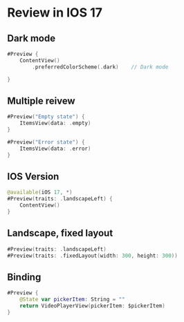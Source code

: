 # Review in IOS 17

## Dark mode

```swift
#Preview {
    ContentView()
        .preferredColorScheme(.dark)    // Dark mode

}
```

## Multiple reivew

```swift
#Preview("Empty state") {
    ItemsView(data: .empty)
}

#Preview("Error state") {
    ItemsView(data: .error)
}
```

## IOS Version

```swift
@available(iOS 17, *)
#Preview(traits: .landscapeLeft) {
    ContentView()
}
```

## Landscape, fixed layout

```swift
#Preview(traits: .landscapeLeft)
#Preview(traits: .fixedLayout(width: 300, height: 300))
```

## Binding

```swift
#Preview {
    @State var pickerItem: String = ""
    return VideoPlayerView(pickerItem: $pickerItem)
}
```